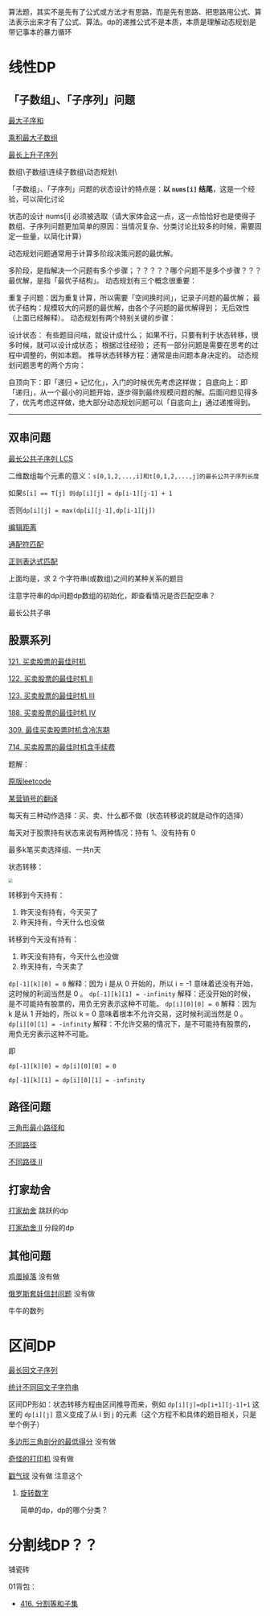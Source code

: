 算法题，其实不是先有了公式或方法才有思路，而是先有思路、把思路用公式、算法表示出来才有了公式、算法。dp的递推公式不是本质，本质是理解动态规划是带记事本的暴力循环

# 线性DP

## 「子数组」、「子序列」问题

[最大子序和](https://leetcode-cn.com/problems/maximum-subarray/)

[乘积最大子数组](https://leetcode-cn.com/problems/maximum-product-subarray/)

[最长上升子序列](https://leetcode-cn.com/problems/longest-increasing-subsequence/)

数组\子数组\连续子数组\动态规划\

「子数组」、「子序列」问题的状态设计的特点是：**以 `nums[i]` 结尾**，这是一个经验，可以简化讨论

状态的设计 nums[i] 必须被选取（请大家体会这一点，这一点恰恰好也是使得子数组、子序列问题更加简单的原因：当情况复杂、分类讨论比较多的时候，需要固定一些量，以简化计算）

动态规划问题通常用于计算多阶段决策问题的最优解。

多阶段，是指解决一个问题有多个步骤；？？？？？哪个问题不是多个步骤？？？
最优解，是指「最优子结构」。
动态规划有三个概念很重要：

重复子问题：因为重复计算，所以需要「空间换时间」，记录子问题的最优解；
最优子结构：规模较大的问题的最优解，由各个子问题的最优解得到；
无后效性（上面已经解释）。
动态规划有两个特别关键的步骤：

设计状态：
有些题目问啥，就设计成什么；
如果不行，只要有利于状态转移，很多时候，就可以设计成状态；
根据过往经验；
还有一部分问题是需要在思考的过程中调整的，例如本题。
推导状态转移方程：通常是由问题本身决定的。
动态规划问题思考的两个方向：

自顶向下：即「递归 + 记忆化」，入门的时候优先考虑这样做；
自底向上：即「递归」，从一个最小的问题开始，逐步得到最终规模问题的解。后面问题见得多了，优先考虑这样做，绝大部分动态规划问题可以「自底向上」通过递推得到。

---

## 双串问题

[最长公共子序列 LCS](https://leetcode-cn.com/problems/longest-common-subsequence/)

二维数组每个元素的意义：`s[0,1,2,...,i]和t[0,1,2,...,j]的最长公共子序列长度`

如果`S[i] == T[j] 则dp[i][j] = dp[i-1][j-1] + 1`

否则`dp[i][j] = max(dp[i][j-1],dp[i-1][j])`

[编辑距离](https://leetcode-cn.com/problems/edit-distance/)

[通配符匹配](https://leetcode-cn.com/problems/wildcard-matching/)

[正则表达式匹配](https://leetcode-cn.com/problems/regular-expression-matching/)

上面均是，求 2 个字符串(或数组)之间的某种关系的题目

注意字符串的dp问题dp数组的初始化，即查看情况是否匹配空串？

最长公共子串

## 股票系列

[121. 买卖股票的最佳时机](https://leetcode-cn.com/problems/best-time-to-buy-and-sell-stock/)

[122. 买卖股票的最佳时机 II](https://leetcode-cn.com/problems/best-time-to-buy-and-sell-stock-ii/)

[123. 买卖股票的最佳时机 III](https://leetcode-cn.com/problems/best-time-to-buy-and-sell-stock-iii/)

[188. 买卖股票的最佳时机 IV](https://leetcode-cn.com/problems/best-time-to-buy-and-sell-stock-iv/)

[309. 最佳买卖股票时机含冷冻期](https://leetcode-cn.com/problems/best-time-to-buy-and-sell-stock-with-cooldown/)

[714. 买卖股票的最佳时机含手续费](https://leetcode-cn.com/problems/best-time-to-buy-and-sell-stock-with-transaction-fee/)



题解：

[原版leetcode](https://leetcode.com/problems/best-time-to-buy-and-sell-stock-with-transaction-fee/discuss/108870/Most-consistent-ways-of-dealing-with-the-series-of-stock-problems%E4%BD%9C%E8%80%85%EF%BC%9Alabuladong%E9%93%BE%E6%8E%A5%EF%BC%9Ahttps://leetcode-cn.com/problems/best-time-to-buy-and-sell-stock/solution/yi-ge-fang-fa-tuan-mie-6-dao-gu-piao-wen-ti-by-l-3/)

[某营销号的翻译](https://leetcode-cn.com/problems/best-time-to-buy-and-sell-stock/solution/yi-ge-fang-fa-tuan-mie-6-dao-gu-piao-wen-ti-by-l-3/)



每天有三种动作选择：买、卖、什么都不做（状态转移说的就是动作的选择）

每天对于股票持有状态来说有两种情况：持有 1、没有持有 0

最多k笔买卖选择组、一共n天



状态转移：

<img src="E:\_data\博文临时库\博文中的图片\股票问题的一个图解.png" style="zoom:50%;" />

转移到今天持有：

1. 昨天没有持有，今天买了
2. 昨天持有，今天什么也没做

转移到今天没有持有：

1. 昨天没有持有，今天什么也没做
2. 昨天持有，今天卖了

`dp[-1][k][0] = 0`
解释：因为 i 是从 0 开始的，所以 i = -1 意味着还没有开始，这时候的利润当然是 0 。
`dp[-1][k][1] = -infinity`
解释：还没开始的时候，是不可能持有股票的，用负无穷表示这种不可能。
`dp[i][0][0] = 0`
解释：因为 k 是从 1 开始的，所以 k = 0 意味着根本不允许交易，这时候利润当然是 0 。
`dp[i][0][1] = -infinity`
解释：不允许交易的情况下，是不可能持有股票的，用负无穷表示这种不可能。

即

`dp[-1][k][0] = dp[i][0][0] = 0`

`dp[-1][k][1] = dp[i][0][1] = -infinity`

## 路径问题

[三角形最小路径和](https://leetcode-cn.com/problems/triangle/)

[不同路径](https://leetcode-cn.com/problems/unique-paths/)

[ 不同路径 II](https://leetcode-cn.com/problems/unique-paths-ii/)

## 打家劫舍

[ 打家劫舍](https://leetcode-cn.com/problems/house-robber/) 跳跃的dp

[打家劫舍 II](https://leetcode-cn.com/problems/house-robber-ii/) 分段的dp

## 其他问题

[ 鸡蛋掉落](https://leetcode-cn.com/problems/super-egg-drop/) 没有做

[俄罗斯套娃信封问题](https://leetcode-cn.com/problems/russian-doll-envelopes/) 没有做



牛牛的数列

# 区间DP

[最长回文子序列](https://leetcode-cn.com/problems/longest-palindromic-subsequence/)

[统计不同回文子字符串](https://leetcode-cn.com/problems/count-different-palindromic-subsequences/)

区间DP形如：状态转移方程由区间推导而来，例如 `dp[i][j]=dp[i+1][j-1]+1` 这里的 `dp[i][j]` 意义变成了从 i 到 j 的元素（这个方程不和具体的题目相关，只是举个例子）

[多边形三角剖分的最低得分](https://leetcode-cn.com/problems/minimum-score-triangulation-of-polygon/) 没有做

[奇怪的打印机](https://leetcode-cn.com/problems/strange-printer/) 没有做

[戳气球](https://leetcode-cn.com/problems/burst-balloons/) 没有做 注意这个



1. [旋转数字](https://leetcode-cn.com/problems/rotated-digits/)

   简单的dp，dp的哪个分类？

# 分割线DP？？

铺瓷砖



01背包：

- [416. 分割等和子集](https://leetcode-cn.com/problems/partition-equal-subset-sum/)

